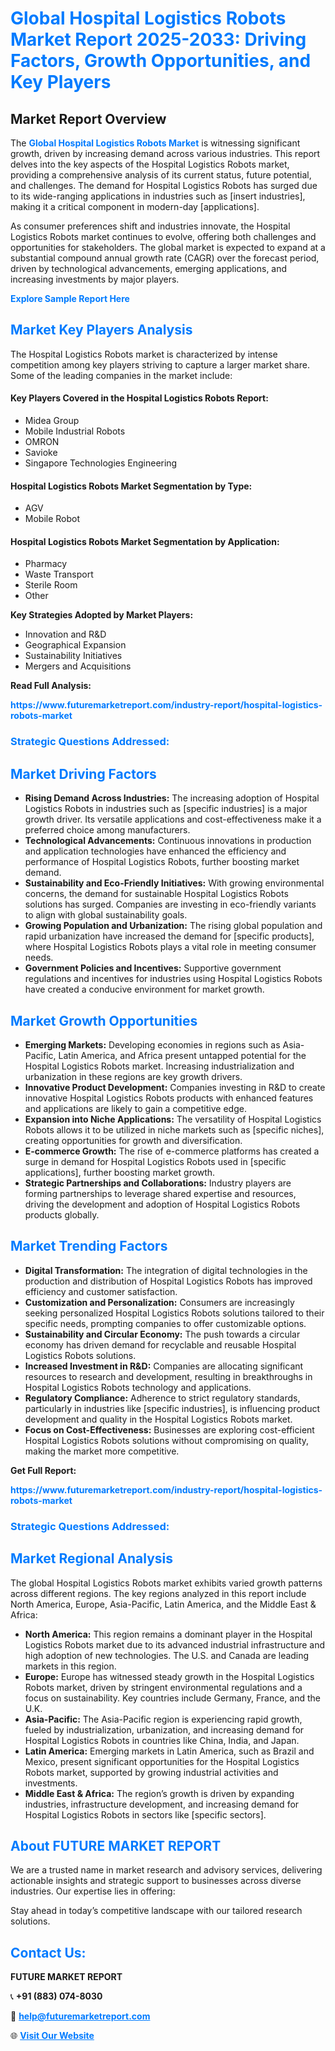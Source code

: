 <h1 style="color: #007BFF;">Global Hospital Logistics Robots Market Report 2025-2033: Driving Factors, Growth Opportunities, and Key Players</h1>

<section id="overview">
<h2>Market Report Overview</h2>
<p>The <a href="https://www.futuremarketreport.com/industry-report/hospital-logistics-robots-market" style="color: #007BFF; text-decoration: none;"><strong>Global Hospital Logistics Robots Market</strong></a> is witnessing significant growth, driven by increasing demand across various industries. This report delves into the key aspects of the Hospital Logistics Robots market, providing a comprehensive analysis of its current status, future potential, and challenges. The demand for Hospital Logistics Robots has surged due to its wide-ranging applications in industries such as [insert industries], making it a critical component in modern-day [applications].</p>
<p>As consumer preferences shift and industries innovate, the Hospital Logistics Robots market continues to evolve, offering both challenges and opportunities for stakeholders. The global market is expected to expand at a substantial compound annual growth rate (CAGR) over the forecast period, driven by technological advancements, emerging applications, and increasing investments by major players.</p>
</section>

<section id="overview">
<p><a href="https://www.futuremarketreport.com/request-sample/reportId=85115" style="color: #007BFF; text-decoration: none;"><strong>Explore Sample Report Here</strong></a></p>
</section>

<section id="key-players">
<h2 style="color: #007BFF;">Market Key Players Analysis</h2>
<p>The Hospital Logistics Robots market is characterized by intense competition among key players striving to capture a larger market share. Some of the leading companies in the market include:</p>
<h4>Key Players Covered in the Hospital Logistics Robots Report:</h4>
<ul><li>Midea Group</li><li>Mobile Industrial Robots</li><li>OMRON</li><li>Savioke</li><li>Singapore Technologies Engineering</li></ul>
<h4>Hospital Logistics Robots Market Segmentation by Type:</h4>
<ul><li>AGV</li><li>Mobile Robot</li></ul>

<h4>Hospital Logistics Robots Market Segmentation by Application:</h4>
<ul><li>Pharmacy</li><li>Waste Transport</li><li>Sterile Room</li><li>Other</li></ul>
<p><strong>Key Strategies Adopted by Market Players:</strong></p>
<ul>
<li>Innovation and R&D</li>
<li>Geographical Expansion</li>
<li>Sustainability Initiatives</li>
<li>Mergers and Acquisitions</li>
</ul>
</section>

<section>
<p><strong>Read Full Analysis: </strong></p><a href="https://www.futuremarketreport.com/industry-report/hospital-logistics-robots-market" style="color: #007BFF; text-decoration: none;"><strong>https://www.futuremarketreport.com/industry-report/hospital-logistics-robots-market</strong></a>
<h3 style="color: #007BFF;">Strategic Questions Addressed:</h3>
</section>

<section id="driving-factors">
<h2 style="color: #007BFF;">Market Driving Factors</h2>
<ul>
<li><strong>Rising Demand Across Industries:</strong> The increasing adoption of Hospital Logistics Robots in industries such as [specific industries] is a major growth driver. Its versatile applications and cost-effectiveness make it a preferred choice among manufacturers.</li>
<li><strong>Technological Advancements:</strong> Continuous innovations in production and application technologies have enhanced the efficiency and performance of Hospital Logistics Robots, further boosting market demand.</li>
<li><strong>Sustainability and Eco-Friendly Initiatives:</strong> With growing environmental concerns, the demand for sustainable Hospital Logistics Robots solutions has surged. Companies are investing in eco-friendly variants to align with global sustainability goals.</li>
<li><strong>Growing Population and Urbanization:</strong> The rising global population and rapid urbanization have increased the demand for [specific products], where Hospital Logistics Robots plays a vital role in meeting consumer needs.</li>
<li><strong>Government Policies and Incentives:</strong> Supportive government regulations and incentives for industries using Hospital Logistics Robots have created a conducive environment for market growth.</li>
</ul>
</section>

<section id="growth-opportunities">
<h2 style="color: #007BFF;">Market Growth Opportunities</h2>
<ul>
<li><strong>Emerging Markets:</strong> Developing economies in regions such as Asia-Pacific, Latin America, and Africa present untapped potential for the Hospital Logistics Robots market. Increasing industrialization and urbanization in these regions are key growth drivers.</li>
<li><strong>Innovative Product Development:</strong> Companies investing in R&D to create innovative Hospital Logistics Robots products with enhanced features and applications are likely to gain a competitive edge.</li>
<li><strong>Expansion into Niche Applications:</strong> The versatility of Hospital Logistics Robots allows it to be utilized in niche markets such as [specific niches], creating opportunities for growth and diversification.</li>
<li><strong>E-commerce Growth:</strong> The rise of e-commerce platforms has created a surge in demand for Hospital Logistics Robots used in [specific applications], further boosting market growth.</li>
<li><strong>Strategic Partnerships and Collaborations:</strong> Industry players are forming partnerships to leverage shared expertise and resources, driving the development and adoption of Hospital Logistics Robots products globally.</li>
</ul>
</section>

<section id="trending-factors">
<h2 style="color: #007BFF;">Market Trending Factors</h2>
<ul>
<li><strong>Digital Transformation:</strong> The integration of digital technologies in the production and distribution of Hospital Logistics Robots has improved efficiency and customer satisfaction.</li>
<li><strong>Customization and Personalization:</strong> Consumers are increasingly seeking personalized Hospital Logistics Robots solutions tailored to their specific needs, prompting companies to offer customizable options.</li>
<li><strong>Sustainability and Circular Economy:</strong> The push towards a circular economy has driven demand for recyclable and reusable Hospital Logistics Robots solutions.</li>
<li><strong>Increased Investment in R&D:</strong> Companies are allocating significant resources to research and development, resulting in breakthroughs in Hospital Logistics Robots technology and applications.</li>
<li><strong>Regulatory Compliance:</strong> Adherence to strict regulatory standards, particularly in industries like [specific industries], is influencing product development and quality in the Hospital Logistics Robots market.</li>
<li><strong>Focus on Cost-Effectiveness:</strong> Businesses are exploring cost-efficient Hospital Logistics Robots solutions without compromising on quality, making the market more competitive.</li>
</ul>
</section>

<section>
<p><strong>Get Full Report: </strong></p><a href="https://www.futuremarketreport.com/industry-report/hospital-logistics-robots-market" style="color: #007BFF; text-decoration: none;"><strong>https://www.futuremarketreport.com/industry-report/hospital-logistics-robots-market</strong></a>
<h3 style="color: #007BFF;">Strategic Questions Addressed:</h3>
</section>


<section id="regional-analysis">
<h2 style="color: #007BFF;">Market Regional Analysis</h2>
<p>The global Hospital Logistics Robots market exhibits varied growth patterns across different regions. The key regions analyzed in this report include North America, Europe, Asia-Pacific, Latin America, and the Middle East & Africa:</p>
<ul>
<li><strong>North America:</strong> This region remains a dominant player in the Hospital Logistics Robots market due to its advanced industrial infrastructure and high adoption of new technologies. The U.S. and Canada are leading markets in this region.</li>
<li><strong>Europe:</strong> Europe has witnessed steady growth in the Hospital Logistics Robots market, driven by stringent environmental regulations and a focus on sustainability. Key countries include Germany, France, and the U.K.</li>
<li><strong>Asia-Pacific:</strong> The Asia-Pacific region is experiencing rapid growth, fueled by industrialization, urbanization, and increasing demand for Hospital Logistics Robots in countries like China, India, and Japan.</li>
<li><strong>Latin America:</strong> Emerging markets in Latin America, such as Brazil and Mexico, present significant opportunities for the Hospital Logistics Robots market, supported by growing industrial activities and investments.</li>
<li><strong>Middle East & Africa:</strong> The region’s growth is driven by expanding industries, infrastructure development, and increasing demand for Hospital Logistics Robots in sectors like [specific sectors].</li>
</ul>
</section>

<footer>
<h2 style="color: #007BFF;">About FUTURE MARKET REPORT</h2>
<p>We are a trusted name in market research and advisory services, delivering actionable insights and strategic support to businesses across diverse industries. Our expertise lies in offering:</p>

<p>Stay ahead in today’s competitive landscape with our tailored research solutions.</p>

<h2 style="color: #007BFF;">Contact Us:</h2>
<p><strong>FUTURE MARKET REPORT</strong></p>
<p>📞 <strong>+91 (883) 074-8030</strong></p>
<p>📧 <strong><a href="mailto:help@futuremarketreport.com" style="color: #007BFF;">help@futuremarketreport.com</a></strong></p>
<p>🌐 <strong><a href="https://www.futuremarketreport.com/" style="color: #007BFF;">Visit Our Website</a></strong></p>
</footer>